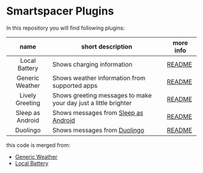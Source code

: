 # Smartspacer Plugins

In this repository you will find following plugins:

|       name       | short description                                                     | more info                                  |
|:----------------:|-----------------------------------------------------------------------|--------------------------------------------|
|  Local Battery   | Shows charging information                                            | [README](app/src/localbattery/README.md)   |
| Generic Weather  | Shows weather information from supported apps                         | [README](app/src/genericweather/README.md) |
| Lively Greeting  | Shows greeting messages to make your day just a little brighter       | [README](app/src/livelygreeting/README.md) |
| Sleep as Android | Shows messages from [Sleep as Android](https://sleep.urbandroid.org/) | [README](app/src/sleepasandroid/README.md) |
|     Duolingo     | Shows messages from [Duolingo](https://duolingo.com)                  | [README](app/src/duolingo/README.md)       |

this code is merged from:
  - [Generic Weather](https://github.com/pacjo/GenericWeatherPlugin)
  - [Local Battery](https://github.com/pacjo/LocalBatteryPlugin)
